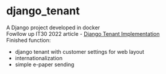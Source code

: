 # django_tenant
A Django project developed in docker  
Fowllow up IT30 2022 article - [Django Tenant Implementation](https://ithelp.ithome.com.tw/m/articles/10308021)  
Finished function:
- django tenant with customer settings for web layout
- internationalization
- simple e-paper sending
